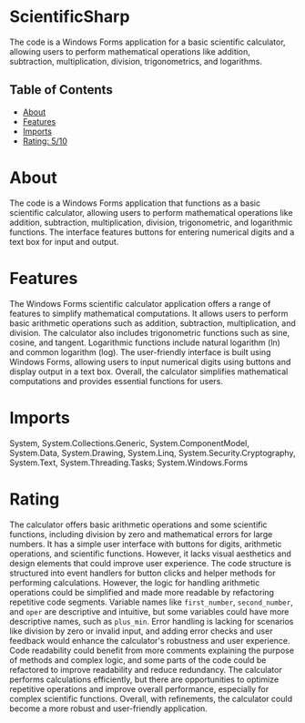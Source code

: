 # ScientificSharp

The code is a Windows Forms application for a basic scientific calculator, allowing users to perform mathematical operations like addition, subtraction, multiplication, division, trigonometrics, and logarithms.

## Table of Contents

- [About](#about)
- [Features](#features)
- [Imports](#Imports)
- [Rating: 5/10](#Rating)

# About

The code is a Windows Forms application that functions as a basic scientific calculator, allowing users to perform mathematical operations like addition, subtraction, multiplication, division, trigonometric, and logarithmic functions. The interface features buttons for entering numerical digits and a text box for input and output.

# Features

The Windows Forms scientific calculator application offers a range of features to simplify mathematical computations. It allows users to perform basic arithmetic operations such as addition, subtraction, multiplication, and division. The calculator also includes trigonometric functions such as sine, cosine, and tangent. Logarithmic functions include natural logarithm (ln) and common logarithm (log). The user-friendly interface is built using Windows Forms, allowing users to input numerical digits using buttons and display output in a text box. Overall, the calculator simplifies mathematical computations and provides essential functions for users.

# Imports

System, System.Collections.Generic, System.ComponentModel, System.Data, System.Drawing, System.Linq, System.Security.Cryptography, System.Text, System.Threading.Tasks; System.Windows.Forms

# Rating

The calculator offers basic arithmetic operations and some scientific functions, including division by zero and mathematical errors for large numbers. It has a simple user interface with buttons for digits, arithmetic operations, and scientific functions. However, it lacks visual aesthetics and design elements that could improve user experience.
The code structure is structured into event handlers for button clicks and helper methods for performing calculations. However, the logic for handling arithmetic operations could be simplified and made more readable by refactoring repetitive code segments. Variable names like `first_number`, `second_number`, and `oper` are descriptive and intuitive, but some variables could have more descriptive names, such as `plus_min`.
Error handling is lacking for scenarios like division by zero or invalid input, and adding error checks and user feedback would enhance the calculator's robustness and user experience. Code readability could benefit from more comments explaining the purpose of methods and complex logic, and some parts of the code could be refactored to improve readability and reduce redundancy.
The calculator performs calculations efficiently, but there are opportunities to optimize repetitive operations and improve overall performance, especially for complex scientific functions. Overall, with refinements, the calculator could become a more robust and user-friendly application.
